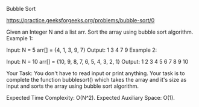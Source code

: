 Bubble Sort

https://practice.geeksforgeeks.org/problems/bubble-sort/0

Given an Integer N and a list arr. Sort the array using bubble sort algorithm.
Example 1:

Input: 
N = 5
arr[] = {4, 1, 3, 9, 7}
Output: 
1 3 4 7 9
Example 2:

Input:
N = 10 
arr[] = {10, 9, 8, 7, 6, 5, 4, 3, 2, 1}
Output: 
1 2 3 4 5 6 7 8 9 10

Your Task: 
You don't have to read input or print anything. Your task is to complete the function bubblesort() which takes the array and it's size as input and sorts the array using bubble sort algorithm.

Expected Time Complexity: O(N^2).
Expected Auxiliary Space: O(1).

